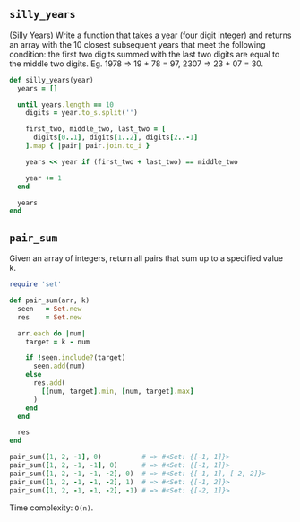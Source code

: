 ## `silly_years`

(Silly Years) Write a function that takes a year (four digit integer)
and returns an array with the 10 closest subsequent years that meet
the following condition: the first two digits summed with the last two
digits are equal to the middle two digits. Eg. 1978 => 19 + 78 = 97,
2307 => 23 + 07 = 30.


```ruby
def silly_years(year)
  years = []

  until years.length == 10
    digits = year.to_s.split('')

    first_two, middle_two, last_two = [
      digits[0..1], digits[1..2], digits[2..-1]
    ].map { |pair| pair.join.to_i }

    years << year if (first_two + last_two) == middle_two

    year += 1
  end

  years
end
```

## `pair_sum`

Given an array of integers, return all pairs that sum up to a
specified value k.

```ruby
require 'set'

def pair_sum(arr, k)
  seen   = Set.new
  res    = Set.new

  arr.each do |num|
    target = k - num

    if !seen.include?(target)
      seen.add(num)
    else
      res.add(
        [[num, target].min, [num, target].max]
      )
    end
  end

  res
end

pair_sum([1, 2, -1], 0)          # => #<Set: {[-1, 1]}>
pair_sum([1, 2, -1, -1], 0)      # => #<Set: {[-1, 1]}>
pair_sum([1, 2, -1, -1, -2], 0)  # => #<Set: {[-1, 1], [-2, 2]}>
pair_sum([1, 2, -1, -1, -2], 1)  # => #<Set: {[-1, 2]}>
pair_sum([1, 2, -1, -1, -2], -1) # => #<Set: {[-2, 1]}>
```

Time complexity: `O(n)`.
